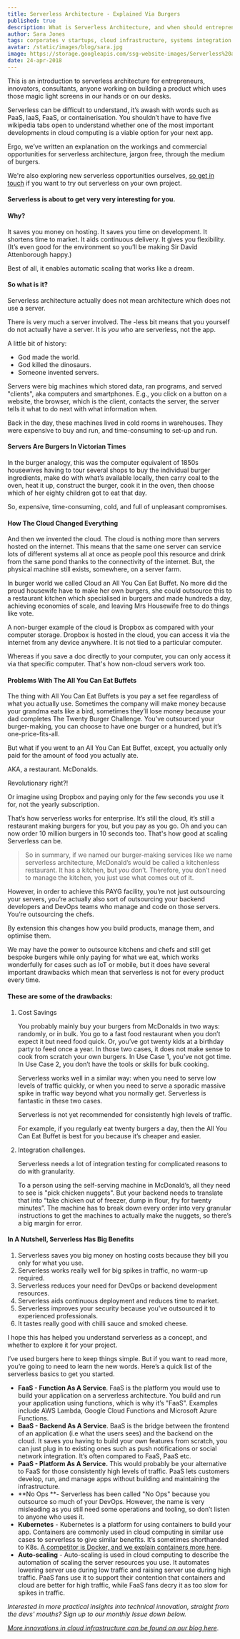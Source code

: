 ```yaml
---
title: Serverless Architecture - Explained Via Burgers
published: true
description: What is Serverless Architecture, and when should entrepreneurs and innovators use it? Here's our jargon-free explanation.
author: Sara Jones
tags: corporates v startups, cloud infrastructure, systems integration
avatar: /static/images/blog/sara.jpg
image: https://storage.googleapis.com/ssg-website-images/Serverless%20architecture%20burgers%20blog/serverless%20architecture%20header.jpg
date: 24-apr-2018
---
```


This is an introduction to serverless architecture for entrepreneurs, innovators, consultants, anyone working on building a product which uses those magic light screens in our hands or on our desks.

Serverless can be difficult to understand, it’s awash with words such as PaaS, IaaS, FaaS, or containerisation. You shouldn’t have to have five wikipedia tabs open to understand whether one of the most important developments in cloud computing is a viable option for your next app.

Ergo, we’ve written an explanation on the workings and commercial opportunities for serverless architecture, jargon free, through the medium of burgers.

We're also exploring new serverless opportunities ourselves, [so get in touch](https://www.solidstategroup.com/contact/) if you want to try out serverless on your own project.

#### Serverless is about to get very very interesting for you. 

#### Why?

It saves you money on hosting. It saves you time on development. It shortens time to market. It aids continuous delivery. It gives you flexibility. (It’s even good for the environment so you’ll be making Sir David Attenborough happy.)

Best of all, it enables automatic scaling that works like a dream.

#### So what is it?

Serverless architecture actually does not mean architecture which does not use a server.

There is very much a server involved. The -less bit means that you yourself do not actually have a server. It is *you* who are serverless, not the app.

A little bit of history:

- God made the world.
- God killed the dinosaurs.
- Someone invented servers.

Servers were big machines which stored data, ran programs, and served "clients", aka computers and smartphones. E.g., you click on a button on a website, the browser, which is the client, contacts the server, the server tells it what to do next with what information when.

Back in the day, these machines lived in cold rooms in warehouses. They were expensive to buy and run, and time-consuming to set-up and run. 

#### Servers Are Burgers In Victorian Times

In the burger analogy, this was the computer equivalent of 1850s housewives having to tour several shops to buy the individual burger ingredients, make do with what’s available locally, then carry coal to the oven, heat it up, construct the burger, cook it in the oven, then choose which of her eighty children got to eat that day.

So, expensive, time-consuming, cold, and full of unpleasant compromises.

#### How The Cloud Changed Everything

And then we invented the cloud. The cloud is nothing more than servers hosted on the internet. This means that the same one server can service lots of different systems all at once as people pool this resource and drink from the same pond thanks to the connectivity of the internet. But, the physical machine still exists, somewhere, on a server farm.

In burger world we called Cloud an All You Can Eat Buffet. No more did the proud housewife have to make her own burgers, she could outsource this to a restaurant kitchen which specialised in burgers and made hundreds a day, achieving economies of scale, and leaving Mrs Housewife free to do things like vote. 

A non-burger example of the cloud is Dropbox as compared with your computer storage. Dropbox is hosted in the cloud, you can access it via the internet from any device anywhere. It is not tied to a particular computer.

Whereas if you save a doc directly to your computer, you can only access it via that specific computer. That's how non-cloud servers work too.

#### Problems With The All You Can Eat Buffets

The thing with All You Can Eat Buffets is you pay a set fee regardless of what you actually use. Sometimes the company will make money because your grandma eats like a bird, sometimes they’ll lose money because your dad completes The Twenty Burger Challenge. You’ve outsourced your burger-making, you can choose to have one burger or a hundred, but it’s one-price-fits-all.

But what if you went to an All You Can Eat Buffet, except, you actually only paid for the amount of food you actually ate.

AKA, a restaurant. McDonalds.

Revolutionary right?!

Or imagine using Dropbox and paying only for the few seconds you use it for, not the yearly subscription.

That’s how serverless works for enterprise. It’s still the cloud, it’s still a restaurant making burgers for you, but you pay as you go. Oh and you can now order 10 million burgers in 10 seconds too. That's how good at scaling Serverless can be.

> So in summary, if we named our burger-making services like we name serverless architecture, McDonald’s would be called a kitchenless restaurant. It has a kitchen, but *you* don’t. Therefore, you don’t need to manage the kitchen, you just use what comes out of it.

However, in order to achieve this PAYG facility, you’re not just outsourcing your servers, you’re actually also sort of outsourcing your backend developers and DevOps teams who manage and code on those servers. You’re outsourcing the chefs.

By extension this changes how you build products, manage them, and optimise them.

We may have the power to outsource kitchens and chefs and still get bespoke burgers while only paying for what we eat, which works wonderfully for cases such as IoT or mobile, but it does have several important drawbacks which mean that serverless is not for every product every time.

#### These are some of the drawbacks:

1. Cost Savings

   You probably mainly buy your burgers from McDonalds in two ways: randomly, or in bulk. You go to a fast food restaurant when you don’t expect it but need food quick. Or, you’ve got twenty kids at a birthday party to feed once a year. In those two cases, it does not make sense to cook from scratch your own burgers. In Use Case 1, you’ve not got time. In Use Case 2, you don’t have the tools or skills for bulk cooking.

   Serverless works well in a similar way: when you need to serve low levels of traffic quickly, or when you need to serve a sporadic massive spike in traffic way beyond what you normally get. Serverless is fantastic in these two cases.

   Serverless is not yet recommended for consistently high levels of traffic.

   For example, if you regularly eat twenty burgers a day, then the All You Can Eat Buffet is best for you because it’s cheaper and easier.

2. Integration challenges.

   Serverless needs a lot of integration testing for complicated reasons to do with granularity.

   To a person using the self-serving machine in McDonald’s, all they need to see is "pick chicken nuggets". But your backend needs to translate that into “take chicken out of freezer, dump in flour, fry for twenty minutes”. The machine has to break down every order into very granular instructions to get the machines to actually make the nuggets, so there’s a big margin for error.

#### In A Nutshell, Serverless Has Big Benefits

1. Serverless saves you big money on hosting costs because they bill you only for what you use.
2. Serverless works really well for big spikes in traffic, no warm-up required.
3. Serverless reduces your need for DevOps or backend development resources.
4. Serverless aids continuous deployment and reduces time to market.
5. Serverless improves your security because you've outsourced it to experienced professionals.
6. It tastes really good with chilli sauce and smoked cheese.

I hope this has helped you understand serverless as a concept, and whether to explore it for your project. 

I’ve used burgers here to keep things simple. But if you want to read more, you’re going to need to learn the new words. Here’s a quick list of the serverless basics to get you started.

- **FaaS - Function As A Service**. FaaS is the platform you would use to build your application on a serverless architecture. You build and run your application using functions, which is why it’s "FaaS". Examples include AWS Lambda, Google Cloud Functions and Microsoft Azure Functions.
- **BaaS - Backend As A Service**. BaaS is the bridge between the frontend of an application (i.e what the users sees) and the backend on the cloud. It saves you having to build your own features from scratch, you can just plug in to existing ones such as push notifications or social network integration. It’s often compared to FaaS, PaaS etc.
- **PaaS - Platform As A Service.** This would probably be your alternative to FaaS for those consistently high levels of traffic. PaaS lets customers develop, run, and manage apps without building and maintaining the infrastructure.
- **No Ops **- Serverless has been called "No Ops" because you outsource so much of your DevOps. However, the name is very misleading as you still need some operations and tooling, so don’t listen to anyone who uses it. 
- **Kubernetes** - Kubernetes is a platform for using containers to build your app. Containers are commonly used in cloud computing in similar use cases to serverless to give similar benefits. It’s sometimes shorthanded to K8s. [A competitor is Docker, and we explain containers more here](https://www.solidstategroup.com/2016/07/13/2016/what-is-docker/).
- **Auto-scaling** - Auto-scaling is used in cloud computing to describe the automation of scaling the server resources you use. It automates lowering server use during low traffic and raising server use during high traffic. PaaS fans use it to support their contention that containers and cloud are better for high traffic, while FaaS fans decry it as too slow for spikes in traffic.

*Interested in more practical insights into technical innovation, straight from the devs' mouths? Sign up to our monthly Issue down below.*

[*More innovations in cloud infrastructure can be found on our blog here*](https://www.solidstategroup.com/2018/03/07/2018/Technical-Innovation-For-Non-Developers---Serverless-Architecture/).